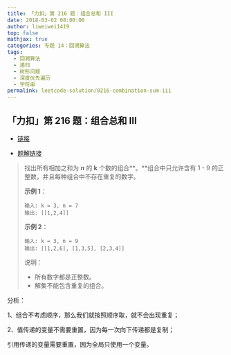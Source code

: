 ```yaml
---
title: 「力扣」第 216 题：组合总和 III
date: 2018-03-02 08:00:00
author: liweiwei1419
top: false
mathjax: true
categories: 专题 14：回溯算法
tags:
  - 回溯算法
  - 递归
  - 树形问题
  - 深度优先遍历
  - 字符串
permalink: leetcode-solution/0216-combination-sum-iii
---
```


## 「力扣」第 216 题：组合总和 III

+ [链接](https://leetcode-cn.com/problems/combination-sum-iii)

+ [题解链接](https://leetcode-cn.com/problems/combination-sum-iii/solution/hui-su-jian-zhi-by-liweiwei1419/)

> 找出所有相加之和为 ***n*** 的 **k** 个数的组合**。**组合中只允许含有 1 - 9 的正整数，并且每种组合中不存在重复的数字。
>
> **示例 1**：
>
> ```
> 输入: k = 3, n = 7
> 输出: [[1,2,4]]
> ```
>
> **示例 2**：
>
> ```
> 输入: k = 3, n = 9
> 输出: [[1,2,6], [1,3,5], [2,3,4]]
> ```
>
> 说明：
>
> + 所有数字都是正整数。
> + 解集不能包含重复的组合。 
>
> 

分析：

1、组合不考虑顺序，那么我们就按照顺序取，就不会出现重复；

2、值传递的变量不需要重置，因为每一次向下传递都是复制；

引用传递的变量需要重置，因为全局只使用一个变量。

